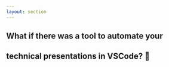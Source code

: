 ```yaml
---
layout: section
---
```


## What if there was a tool to automate your 
## technical presentations in VSCode? 🤔